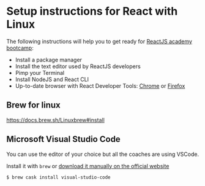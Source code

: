 # Setup instructions for React with Linux

The following instructions will help you to get ready for [ReactJS academy bootcamp](https://reactjs.academy/):

- Install a package manager
- Install the text editor used by ReactJS developers
- Pimp your Terminal
- Install NodeJS and React CLI
- Up-to-date browser with React Developer Tools: [Chrome](https://chrome.google.com/webstore/detail/react-developer-tools/fmkadmapgofadopljbjfkapdkoienihi?hl=en) or [Firefox](https://addons.mozilla.org/en-US/firefox/addon/react-devtools/)

## Brew for linux

https://docs.brew.sh/Linuxbrew#install

## Microsoft Visual Studio Code

You can use the editor of your choice but all the coaches are using VSCode.

Install it with `brew` or [download it manually on the official website](https://code.visualstudio.com/download)

```console
$ brew cask install visual-studio-code
```
